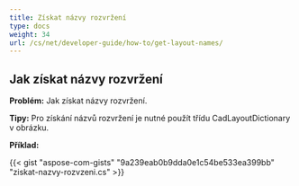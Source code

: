 ```yaml
---
title: Získat názvy rozvržení
type: docs
weight: 34
url: /cs/net/developer-guide/how-to/get-layout-names/
---
```


## **Jak získat názvy rozvržení**

**Problém:** Jak získat názvy rozvržení.

**Tipy:** Pro získání názvů rozvržení je nutné použít třídu CadLayoutDictionary v obrázku.

**Příklad:**

{{< gist "aspose-com-gists" "9a239eab0b9dda0e1c54be533ea399bb" "ziskat-nazvy-rozvzeni.cs" >}}
